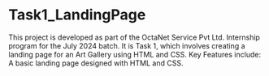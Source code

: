 # Task1_LandingPage
This project is developed as part of the OctaNet Service Pvt Ltd. Internship program for the July 2024 batch. 
It is Task 1, which involves creating a landing page for an Art Gallery using HTML and CSS.
Key Features include:
A basic landing page designed with HTML and CSS.
